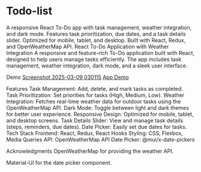 # Todo-list
A responsive React To-Do app with task management, weather integration, and dark mode. Features task prioritization, due dates, and a task details slider. Optimized for mobile, tablet, and desktop. Built with React, Redux, and OpenWeatherMap API.
React To-Do Application with Weather Integration
A responsive and feature-rich To-Do application built with React, designed to help users manage tasks efficiently. The app includes task management, weather integration, dark mode, and a sleek user interface.

Demo
[Screenshot 2025-03-09 030115](https://github.com/user-attachments/assets/0c5fdcd9-a19d-4268-bb4d-3c3207f689e2)
[App Demo](../MAIN-PROJECT/PROJECT/src/demo.gif)



Features
Task Management: Add, delete, and mark tasks as completed.
Task Prioritization: Set priorities for tasks (High, Medium, Low).
Weather Integration: Fetches real-time weather data for outdoor tasks using the OpenWeatherMap API.
Dark Mode: Toggle between light and dark themes for better user experience.
Responsive Design: Optimized for mobile, tablet, and desktop screens.
Task Details Slider: View and manage task details (steps, reminders, due dates).
Date Picker: Easily set due dates for tasks.
Tech Stack
Frontend: React, Redux, React Hooks
Styling: CSS, Flexbox, Media Queries
API: OpenWeatherMap API
Date Picker: @mui/x-date-pickers

Acknowledgments
OpenWeatherMap for providing the weather API.

Material-UI for the date picker component.
